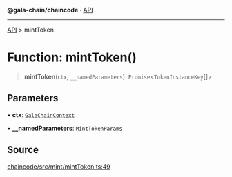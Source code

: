 **@gala-chain/chaincode** ∙ [API](../exports.md)

***

[API](../exports.md) > mintToken

# Function: mintToken()

> **mintToken**(`ctx`, `__namedParameters`): `Promise`\<`TokenInstanceKey`[]\>

## Parameters

▪ **ctx**: [`GalaChainContext`](../classes/GalaChainContext.md)

▪ **\_\_namedParameters**: `MintTokenParams`

## Source

[chaincode/src/mint/mintToken.ts:49](https://github.com/GalaChain/sdk/blob/bcbbb18/chaincode/src/mint/mintToken.ts#L49)
